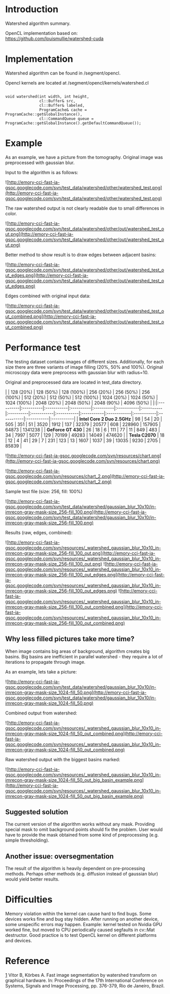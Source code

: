 # Introduction #

Watershed algorithm summary.

OpenCL implementation based on:
https://github.com/louismullie/watershed-cuda


# Implementation #

Watershed algorithm can be found in /segment/opencl.

Opencl kernels are located at /segment/opencl/kernels/watershed.cl


```

void watershed(int width, int height,
               cl::Buffer& src,
               cl::Buffer& labeled,
               ProgramCache& cache = ProgramCache::getGlobalInstance(),
               cl::CommandQueue queue = ProgramCache::getGlobalInstance().getDefaultCommandQueue());

```

# Example #

As an example, we have a picture from the tomography.
Original image was preprocessed with gaussian blur.

Input to the algorithm is as follows:

![http://emory-cci-fast-ia-gsoc.googlecode.com/svn/test_data/watershed/other/watershed_test.png](http://emory-cci-fast-ia-gsoc.googlecode.com/svn/test_data/watershed/other/watershed_test.png)

The raw watershed output is not clearly readable due to small differences in color.

![http://emory-cci-fast-ia-gsoc.googlecode.com/svn/test_data/watershed/other/out/watershed_test_out.png](http://emory-cci-fast-ia-gsoc.googlecode.com/svn/test_data/watershed/other/out/watershed_test_out.png)

Better method to show result is to draw edges between adjacent basins:

![http://emory-cci-fast-ia-gsoc.googlecode.com/svn/test_data/watershed/other/out/watershed_test_out_edges.png](http://emory-cci-fast-ia-gsoc.googlecode.com/svn/test_data/watershed/other/out/watershed_test_out_edges.png)

Edges combined with original input data:

![http://emory-cci-fast-ia-gsoc.googlecode.com/svn/test_data/watershed/other/out/watershed_test_out_combined.png](http://emory-cci-fast-ia-gsoc.googlecode.com/svn/test_data/watershed/other/out/watershed_test_out_combined.png)

# Performance test #

The testing dataset contains images of different sizes. Additionally, for each size there are three variants of image filling (20%, 50% and 100%).
Original microscopy data were preprocess with gaussian blur with radius=10.

Original and preprocessed data are located in test\_data directory.


| | 128 (20%) | 128 (50%) | 128 (100%) | 256 (20%) | 256 (50%) | 256 (100%) | 512 (20%) | 512 (50%) | 512 (100%) | 1024 (20%) | 1024 (50%) | 1024 (100%) | 2048 (20%) | 2048 (50%) | 2048 (90%) | 4096 (50%) |
|:|:----------|:----------|:-----------|:----------|:----------|:-----------|:----------|:----------|:-----------|:-----------|:-----------|:------------|:-----------|:-----------|:-----------|:-----------|
| **Intel Core 2 Duo 2.5GHz** | 98        | 54        | 20         | 505       | 351       | 51         | 3520      | 1912      | 137        | 32379      | 20577      | 608         | 228960     | 157905     | 64873      | 1341238    |
| **GeForce GT 430** | 26        | 18        | 6          | 111       | 77        | 11         | 849       | 483       | 34         | 7997       | 5077       | 129         | 70199      | 49283      | 14049      | 474620     |
| **Tesla C2070** | 18        | 12        | 4          | 41        | 29        | 7          | 231       | 123       | 13         | 1607       | 1037       | 39          | 13035      | 9230       | 2705       | 85839      |

![http://emory-cci-fast-ia-gsoc.googlecode.com/svn/resources/chart.png](http://emory-cci-fast-ia-gsoc.googlecode.com/svn/resources/chart.png)

![http://emory-cci-fast-ia-gsoc.googlecode.com/svn/resources/chart_2.png](http://emory-cci-fast-ia-gsoc.googlecode.com/svn/resources/chart_2.png)

<a href='Hidden comment: 
Sample test data (256 - 20%, 256 - 50%, 256 - 100%):
'></a>

Sample test file (size: 256, fill: 100%)

![http://emory-cci-fast-ia-gsoc.googlecode.com/svn/test_data/watershed/gaussian_blur_10x10/in-imrecon-gray-mask-size_256-fill_100.png](http://emory-cci-fast-ia-gsoc.googlecode.com/svn/test_data/watershed/gaussian_blur_10x10/in-imrecon-gray-mask-size_256-fill_100.png)

Results (raw, edges, combined):

![http://emory-cci-fast-ia-gsoc.googlecode.com/svn/resources/_watershed_gaussian_blur_10x10_in-imrecon-gray-mask-size_256-fill_100_out.png](http://emory-cci-fast-ia-gsoc.googlecode.com/svn/resources/_watershed_gaussian_blur_10x10_in-imrecon-gray-mask-size_256-fill_100_out.png)
![http://emory-cci-fast-ia-gsoc.googlecode.com/svn/resources/_watershed_gaussian_blur_10x10_in-imrecon-gray-mask-size_256-fill_100_out_edges.png](http://emory-cci-fast-ia-gsoc.googlecode.com/svn/resources/_watershed_gaussian_blur_10x10_in-imrecon-gray-mask-size_256-fill_100_out_edges.png)
![http://emory-cci-fast-ia-gsoc.googlecode.com/svn/resources/_watershed_gaussian_blur_10x10_in-imrecon-gray-mask-size_256-fill_100_out_combined.png](http://emory-cci-fast-ia-gsoc.googlecode.com/svn/resources/_watershed_gaussian_blur_10x10_in-imrecon-gray-mask-size_256-fill_100_out_combined.png)

<a href='Hidden comment: 
http://emory-cci-fast-ia-gsoc.googlecode.com/svn/test_data/watershed/gaussian_blur_5x5/in-imrecon-gray-mask-size_256-fill_25.png http://emory-cci-fast-ia-gsoc.googlecode.com/svn/test_data/watershed/gaussian_blur_5x5/in-imrecon-gray-mask-size_256-fill_50.png http://emory-cci-fast-ia-gsoc.googlecode.com/svn/test_data/watershed/gaussian_blur_5x5/in-imrecon-gray-mask-size_256-fill_100.png
'></a>

## Why less filled pictures take more time? ##

When image contains big areas of background, algorithm creates big basins. Big basins are inefficient in parallel watershed - they require a lot of iterations to propagate through image.

As an example, lets take a picture:

![http://emory-cci-fast-ia-gsoc.googlecode.com/svn/test_data/watershed/gaussian_blur_10x10/in-imrecon-gray-mask-size_1024-fill_50.png](http://emory-cci-fast-ia-gsoc.googlecode.com/svn/test_data/watershed/gaussian_blur_10x10/in-imrecon-gray-mask-size_1024-fill_50.png)

Combined output from watershed:

![http://emory-cci-fast-ia-gsoc.googlecode.com/svn/resources/_watershed_gaussian_blur_10x10_in-imrecon-gray-mask-size_1024-fill_50_out_combined.png](http://emory-cci-fast-ia-gsoc.googlecode.com/svn/resources/_watershed_gaussian_blur_10x10_in-imrecon-gray-mask-size_1024-fill_50_out_combined.png)

Raw watershed output with the biggest basins marked:

![http://emory-cci-fast-ia-gsoc.googlecode.com/svn/resources/_watershed_gaussian_blur_10x10_in-imrecon-gray-mask-size_1024-fill_50_out_big_basin_example.png](http://emory-cci-fast-ia-gsoc.googlecode.com/svn/resources/_watershed_gaussian_blur_10x10_in-imrecon-gray-mask-size_1024-fill_50_out_big_basin_example.png)

## Suggested solution ##

The current version of the algorithm works without any mask.
Providing special mask to omit background points should fix the problem.
User would have to provide the mask obtained from some kind of preprocessing (e.g. simple thresholding).

## Another issue: oversegmentation ##
The result of the algorithm is heavily dependent on pre-processing methods. Perhaps other methods (e.g. diffusion instead of gaussian blur) would yield better results.

# Difficulties #
Memory violation within the kernel can cause hard to find bugs.
Some devices works fine and bug stay hidden. After running on another device, some unspecific errors may happen. Example: kernel tested on Nvidia GPU worked fine, but moved to CPU periodically caused segfaults in cv::Mat destructor.
Good practice is to test OpenCL kernel on different platforms and devices.

# Reference #

[1](http://www.fem.unicamp.br/~labaki/Academic/cilamce2009/1820-1136-1-RV.pdf) Vitor B, Körbes A. Fast image segmentation by watershed transform on graphical hardware. In: Proceedings of the 17th International Conference on Systems, Signals and Image Processing, pp. 376-379, Rio de Janeiro, Brazil.